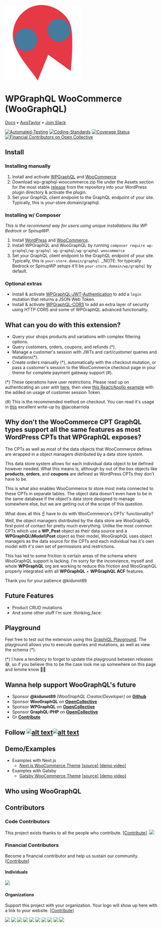<img src="./logo.svg" width="250px" />

# WPGraphQL WooCommerce (WooGraphQL)

<a href="https://woographql.com/" target="_blank">Docs</a> • <a href="https://www.axistaylor.com" target="_blank">AxisTaylor</a> • <a href="https://join.slack.com/t/wp-graphql/shared_invite/zt-3vloo60z-PpJV2PFIwEathWDOxCTTLA" target="_blank">Join Slack</a>

[![Automated-Testing](https://github.com/wp-graphql/wp-graphql-woocommerce/workflows/Automated-Testing/badge.svg?branch=develop)](https://github.com/wp-graphql/wp-graphql-woocommerce/actions?query=workflow%3A%22Automated-Testing%22) [![Coding-Standards](https://github.com/wp-graphql/wp-graphql-woocommerce/workflows/Coding-Standards/badge.svg?branch=develop)](https://github.com/wp-graphql/wp-graphql-woocommerce/actions?query=workflow%3A%22Coding-Standards%22) [![Coverage Status](https://coveralls.io/repos/github/wp-graphql/wp-graphql-woocommerce/badge.svg?branch=develop)](https://coveralls.io/github/wp-graphql/wp-graphql-woocommerce?branch=develop) [![Financial Contributors on Open Collective](https://opencollective.com/woographql/all/badge.svg?label=financial+contributors)](https://opencollective.com/woographql)

## Install
### Installing manually

1. Install and activate [WPGraphQL](https://wpgraphql.com/) and [WooCommerce](https://woocommerce.com/)
2. Download wp-graphql-woocommerce.zip file under the Assets section for the most stable [release](https://github.com/wp-graphql/wp-graphql-woocommerce/releases) from the repository into your WordPress plugin directory & activate the plugin.
3. Set your GraphQL client endpoint to the GraphQL endpoint of your site. Typically, this is your-store.domain/graphql.

### Installing w/ Composer

_This is the recommend way for users using unique installations like WP Bedrock or SpinupWP._

1. Install [WordPress](https://composer.rarst.net/) and [WooCommerce](https://wpackagist.org/search?q=woocommerce&type=plugin&search=).
2. Install WPGraphQL and WooGraphQL by running `composer require wp-graphql/wp-graphql wp-graphql/wp-graphql-woocommerce`
3. Set your GraphQL client endpoint to the GraphQL endpoint of your site. Typically, this is `your-store.domain/graphql`. _NOTE: for typically Bedrock or SpinupWP setups it'll be `your-store.domain/wp/graphql` by default.

### Optional extras

- Install & activate [WPGraphQL-JWT-Authentication](https://github.com/wp-graphql/wp-graphql-jwt-authentication) to add a `login` mutation that returns a JSON Web Token.
- Install & activate [WPGraphQL-CORS](https://github.com/funkhaus/wp-graphql-cors) to add an extra layer of security using HTTP CORS and some of WPGraphQL advanced functionality.

## What can you do with this extension?

- Query your shops products and variations with complex filtering options.
- Query customers, orders, coupons, and refunds (*).
- Manage a customer's session with JWTs and cart/customer queries and mutations(*).
- Create orders manually (*), automatically with the checkout mutation, or pass a customer's session to the WooCommerce checkout page in your theme for complete payment gateway support (#).

(*) These operations have user restrictions. Please read up on authenticating an user with [here](https://www.wpgraphql.com/docs/authentication-and-authorization/), then view [this React/Apollo example](https://github.com/wp-graphql/wp-graphql-woocommerce/pull/88) with the added on usage of customer session Token.

(#) This is the recommended method on checkout. You can read it's usage in [this](https://jacobarriola.com/post/hosted-woocommerce-checkout-headless-application#load-the-session-in-woocommerce) excellent write-up by @jacobarriola

## Why don't the WooCommerce CPT GraphQL types support all the same features as most WordPress CPTs that WPGraphQL exposes?

The CPTs as well as most of the data objects that WooCommerce defines are wrapped in a object managers distributed by a data store system.

This data store system allows for each individual data object to be defined however needed. What this means is, although by out of the box objects like **products**, **orders**, and **coupons** are defined as WordPress CPTs they don't have to be.

This is what also enables WooCommerce to store most meta connected to these CPTs in separate tables. The object data doesn't even have to be in the same database if the object's data store designed to manage somewhere else, but we are getting out of the scope of this question.

What does all this :point_up: have to do with WooCommerce's CPTs' functionality? Well, the object managers distributed by the data store are WooGraphQL first point of contact for pretty much everything. Unlike the most common CPTs which use a **WP_Post** object as their data source and a **WPGraphQL\Model\Post** object as their model, WooGraphQL uses object managers as the data source for the CPTs and each individual has it's own model with it's own set of permissions and restrictions.

This has led to some friction is certain areas of the schema where WooGraphQL support is lacking. I'm sorry for the inconvience, myself and whole **WPGraphQL** org are working to reduce this friction and WooGraphQL properly integrated with all **WPGraphQL** + **WPGraphQL ACF** features.

Thank you for your patience
@kidunot89

## Future Features

- Product CRUD mutations.
- And some other stuff I'm sure :thinking_face:

## Playground

Feel free to test out the extension using this [GraphiQL Playground](https://woographql.com/playground). The playground allows you to execute queries and mutations, as well as view the schema (*).

(*) I have a tendency to forget to update the playground between releases :sweat_smile:, so if you believe this to be the case look me up somewhere on this page and lemme know :man_shrugging:

## Wanna help support WooGraphQL's future

- Sponsor **@kidunot89** *(WooGraphQL Creator/Developer)* on **[Github](https://github.com/sponsors/kidunot89)**
- Sponsor **WooGraphQL** on **[OpenCollective](https://opencollective.com/woographql)**
- Sponsor **WPGraphQL** on **[OpenCollective](http://opencollective.com/wp-graphql)**
- Sponsor **GraphQL-PHP** on **[OpenCollective](https://opencollective.com/webonyx-graphql-php)**
- Or **[Contribute](./CONTRIBUTING.md)**

## Follow [![alt text](http://i.imgur.com/tXSoThF.png)](https://twitter.com/woographql)[![alt text](http://i.imgur.com/P3YfQoD.png)](https://www.facebook.com/woographql)

## Demo/Examples

- Examples with Next.js
  - [Next.js WooCommerce Theme](https://github.com/imranhsayed/woo-next) [[source]](https://github.com/imranhsayed/woo-next) [[demo video]](https://youtu.be/EGjY3X868YQ)
- Examples with Gatsby
  - [Gatsby WooCommerce Theme](https://gatsby-woocommerce-theme.netlify.app/) [[source]](https://github.com/imranhsayed/gatsby-woocommerce-themes) [[demo video]](https://youtu.be/ygaE8ZdPEX8)

## Who using WooGraphQL

## Contributors

### Code Contributors

This project exists thanks to all the people who contribute. [[Contribute](CONTRIBUTING.md)].
<a href="https://github.com/wp-graphql/wp-graphql-woocommerce/graphs/contributors"><img src="https://opencollective.com/woographql/contributors.svg?width=890&button=false" /></a>

### Financial Contributors

Become a financial contributor and help us sustain our community. [[Contribute](https://opencollective.com/woographql/contribute)]

#### Individuals

<a href="https://opencollective.com/woographql"><img src="https://opencollective.com/woographql/individuals.svg?width=890"></a>

#### Organizations

Support this project with your organization. Your logo will show up here with a link to your website. [[Contribute](https://opencollective.com/woographql/contribute)]

<a href="https://opencollective.com/woographql/organization/0/website"><img src="https://opencollective.com/woographql/organization/0/avatar.svg"></a>
<a href="https://opencollective.com/woographql/organization/1/website"><img src="https://opencollective.com/woographql/organization/1/avatar.svg"></a>
<a href="https://opencollective.com/woographql/organization/2/website"><img src="https://opencollective.com/woographql/organization/2/avatar.svg"></a>
<a href="https://opencollective.com/woographql/organization/3/website"><img src="https://opencollective.com/woographql/organization/3/avatar.svg"></a>
<a href="https://opencollective.com/woographql/organization/4/website"><img src="https://opencollective.com/woographql/organization/4/avatar.svg"></a>
<a href="https://opencollective.com/woographql/organization/5/website"><img src="https://opencollective.com/woographql/organization/5/avatar.svg"></a>
<a href="https://opencollective.com/woographql/organization/6/website"><img src="https://opencollective.com/woographql/organization/6/avatar.svg"></a>
<a href="https://opencollective.com/woographql/organization/7/website"><img src="https://opencollective.com/woographql/organization/7/avatar.svg"></a>
<a href="https://opencollective.com/woographql/organization/8/website"><img src="https://opencollective.com/woographql/organization/8/avatar.svg"></a>
<a href="https://opencollective.com/woographql/organization/9/website"><img src="https://opencollective.com/woographql/organization/9/avatar.svg"></a>
